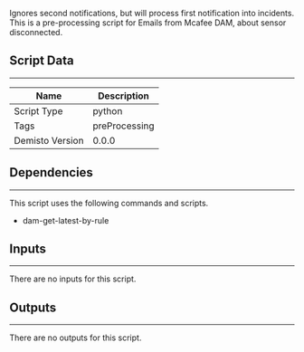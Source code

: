 Ignores second notifications, but will process first notification into incidents. This is a pre-processing script for Emails from Mcafee DAM, about sensor disconnected.


## Script Data
---

| **Name** | **Description** |
| --- | --- |
| Script Type | python |
| Tags | preProcessing |
| Demisto Version | 0.0.0 |

## Dependencies
---
This script uses the following commands and scripts.
* dam-get-latest-by-rule

## Inputs
---
There are no inputs for this script.

## Outputs
---
There are no outputs for this script.
